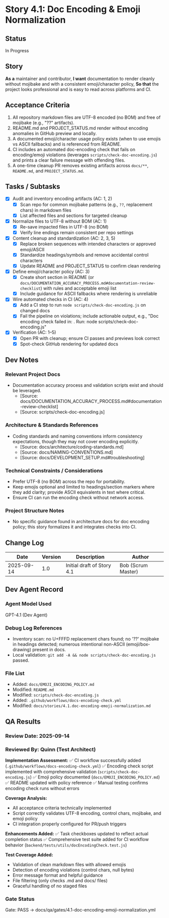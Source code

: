 # <!-- Powered by BMADT Core -->

# Story 4.1: Doc Encoding & Emoji Normalization

## Status
In Progress

## Story
**As a** maintainer and contributor,
**I want** documentation to render cleanly without mojibake and with a consistent emoji/character policy,
**So that** the project looks professional and is easy to read across platforms and CI.

## Acceptance Criteria
1. All repository markdown files are UTF-8 encoded (no BOM) and free of mojibake (e.g., "??" artifacts).
2. README.md and PROJECT_STATUS.md render without encoding anomalies in GitHub preview and locally.
3. A documented emoji/character usage policy exists (when to use emojis vs ASCII fallbacks) and is referenced from README.
4. CI includes an automated doc-encoding check that fails on encoding/emoji violations (leverages `scripts/check-doc-encoding.js`) and prints a clear failure message with offending files.
5. A one-time cleanup PR removes existing artifacts across `docs/**`, `README.md`, and `PROJECT_STATUS.md`.

## Tasks / Subtasks
- [x] Audit and inventory encoding artifacts (AC: 1, 2)
  - [x] Scan repo for common mojibake patterns (e.g., `??`, replacement chars) in markdown files
  - [x] List affected files and sections for targeted cleanup
- [x] Normalize files to UTF-8 without BOM (AC: 1)
  - [x] Re-save impacted files in UTF-8 (no BOM)
  - [x] Verify line endings remain consistent per repo settings
- [x] Content cleanup and standardization (AC: 2, 3, 5)
  - [x] Replace broken sequences with intended characters or approved emoji/ASCII
  - [x] Standardize headings/symbols and remove accidental control characters
  - [x] Update README and PROJECT_STATUS to confirm clean rendering
- [x] Define emoji/character policy (AC: 3)
  - [x] Create short section in README (or `docs/DOCUMENTATION_ACCURACY_PROCESS.md#documentation-review-checklist`) with rules and acceptable emoji list
  - [x] Include guidance for ASCII fallbacks where rendering is unreliable
- [x] Wire automated checks in CI (AC: 4)
  - [x] Add a CI step to run `node scripts/check-doc-encoding.js` on changed docs
  - [x] Fail the pipeline on violations; include actionable output, e.g., "Doc encoding check failed in: <filepaths>. Run: node scripts/check-doc-encoding.js"
- [x] Verification (AC: 1–5)
  - [x] Open PR with cleanup; ensure CI passes and previews look correct
  - [x] Spot-check GitHub rendering for updated docs

## Dev Notes

### Relevant Project Docs
- Documentation accuracy process and validation scripts exist and should be leveraged.
  - [Source: docs/DOCUMENTATION_ACCURACY_PROCESS.md#documentation-review-checklist]
  - [Source: scripts/check-doc-encoding.js]

### Architecture & Standards References
- Coding standards and naming conventions inform consistency expectations, though they may not cover encoding explicitly.
  - [Source: docs/architecture/coding-standards.md]
  - [Source: docs/NAMING-CONVENTIONS.md]
  - [Source: docs/DEVELOPMENT_SETUP.md#troubleshooting]

### Technical Constraints / Considerations
- Prefer UTF-8 (no BOM) across the repo for portability.
- Keep emojis optional and limited to headings/section markers where they add clarity; provide ASCII equivalents in text where critical.
- Ensure CI can run the encoding check without network access.

### Project Structure Notes
- No specific guidance found in architecture docs for doc encoding policy; this story formalizes it and integrates checks into CI.

## Change Log
| Date       | Version | Description                                  | Author         |
|------------|---------|----------------------------------------------|----------------|
| 2025-09-14 | 1.0     | Initial draft of Story 4.1                   | Bob (Scrum Master) |

## Dev Agent Record

### Agent Model Used
GPT-4.1 (Dev Agent)

### Debug Log References
- Inventory scan: no U+FFFD replacement chars found; no '??' mojibake in headings detected; numerous intentional non-ASCII (emoji/box-drawing) present in docs.
- Local validation: `git add -A && node scripts/check-doc-encoding.js` passed.

### File List
- Added: `docs/EMOJI_ENCODING_POLICY.md`
- Modified: `README.md`
- Modified: `scripts/check-doc-encoding.js`
- Added: `.github/workflows/docs-encoding-check.yml`
- Modified: `docs/stories/4.1.doc-encoding-emoji-normalization.md`

## QA Results

### Review Date: 2025-09-14

### Reviewed By: Quinn (Test Architect)

**Implementation Assessment:**
✅ CI workflow successfully added (`.github/workflows/docs-encoding-check.yml`)
✅ Encoding check script implemented with comprehensive validation (`scripts/check-doc-encoding.js`)
✅ Emoji policy documented (`docs/EMOJI_ENCODING_POLICY.md`)
✅ README updated with policy reference
✅ Manual testing confirms encoding check runs without errors

**Coverage Analysis:**
- All acceptance criteria technically implemented
- Script correctly validates UTF-8 encoding, control chars, mojibake, and emoji policy
- CI integration properly configured for PR/push triggers

**Enhancements Added:**
✅ Task checkboxes updated to reflect actual completion status
✅ Comprehensive test suite added for CI workflow behavior (`backend/tests/utils/docEncodingCheck.test.js`)

**Test Coverage Added:**
- Validation of clean markdown files with allowed emojis
- Detection of encoding violations (control chars, null bytes)
- Error message format and helpful guidance
- File filtering (only checks .md and docs/ files)
- Graceful handling of no staged files

### Gate Status

Gate: PASS → docs/qa/gates/4.1-doc-encoding-emoji-normalization.yml
